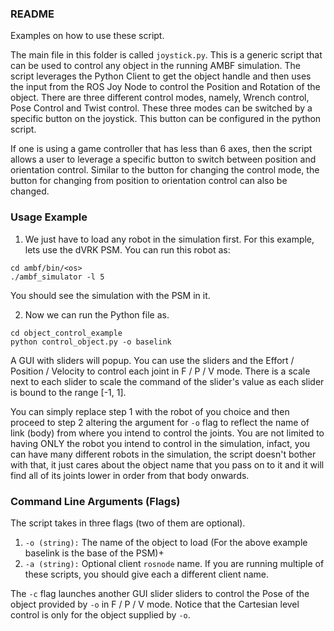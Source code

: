 ### README

Examples on how to use these script.

The main file in this folder is called `joystick.py`. This is a generic
script that can be used to control any object in the running AMBF simulation.
The script leverages the Python Client to get the object handle and then uses
the input from the ROS Joy Node to control the Position and Rotation of the object.
There are three different control modes, namely, Wrench control, Pose Control and
Twist control. These three modes can be switched by a specific button on the joystick.
This button can be configured in the python script.

If one is using a game controller that has less than 6 axes, then the script allows
a user to leverage a specific button to switch between position and orientation control.
Similar to the button for changing the control mode, the button for changing from
position to orientation control can also be changed.

### Usage Example

1. We just have to load any robot in the simulation first. For this example, lets
use the dVRK PSM. You can run this robot as:

```
cd ambf/bin/<os>
./ambf_simulator -l 5
```

You should see the simulation with the PSM in it.

2. Now we can run the Python file as.

```
cd object_control_example
python control_object.py -o baselink
```

A GUI with sliders will popup. You can use the sliders and the Effort / Position
 / Velocity to control each joint in F / P / V mode. There is a scale next to
 each slider to scale the command of the slider's value as each slider is bound
 to the range [-1, 1].

 You can simply replace step 1 with the robot of you choice and then proceed to
 step 2 altering the argument for `-o` flag to reflect the name of link (body) from where you
 intend to control the joints. You are not limited to having ONLY the robot you intend
 to control in the simulation, infact, you can have many different robots in the simulation, the
 script doesn't bother with that, it just cares about the object name that you pass
 on to it and it will find all of its joints lower in order from that body onwards.

 ### Command Line Arguments (Flags)
 The script takes in three flags (two of them are optional).

 1. `-o (string):` The name of the object to load (For the above example baselink is the base of the PSM)+
 4. `-a (string):` Optional client `rosnode` name. If you are running multiple of these scripts, you should give each a different client name.

 The `-c` flag launches another GUI slider sliders to control the Pose of the
 object provided by `-o` in F / P / V mode. Notice that the Cartesian level control
 is only for the object supplied by `-o`.
